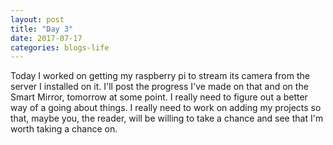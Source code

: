 ```yaml
---
layout: post
title: "Day 3"
date: 2017-07-17
categories: blogs-life
---
```


Today I worked on getting my raspberry pi to stream its camera from the server I installed on it. I'll post the progress I've made on that and on the Smart Mirror, tomorrow at some point. 
I really need to figure out a better way of a going about things.  I really need to work on adding my projects so that, maybe you, the reader, will be willing to take a chance and see that I'm worth taking a chance on.